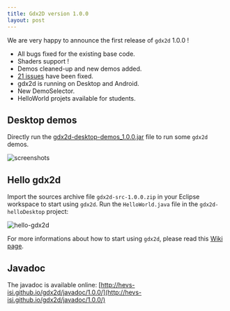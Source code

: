 ```yaml
---
title: Gdx2D version 1.0.0
layout: post
---
```

We are very happy to announce the first release of `gdx2d` 1.0.0 !

* All bugs fixed for the existing base code.
* Shaders support !
* Demos cleaned-up and new demos added.
* [21 issues](https://github.com/pmudry/gdx2d/issues?milestone=1&page=1&state=closed) have been fixed.
* gdx2d is running on Desktop and Android.
* New DemoSelector.
* HelloWorld projets available for students.

## Desktop demos

Directly run the [gdx2d-desktop-demos_1.0.0.jar](https://github.com/pmudry/gdx2d/releases/download/v1.0.0/gdx2d-desktop-demos_1.0.0.jar) file to run some `gdx2d` demos.

![screenshots](https://cloud.githubusercontent.com/assets/229670/2693148/b78b384a-c3af-11e3-87fc-ef97bdfe64da.png)

## Hello gdx2d

Import the sources archive file `gdx2d-src-1.0.0.zip` in your Eclipse workspace to start using `gdx2d`.
Run the `HelloWorld.java` file in the `gdx2d-helloDesktop` project:

![hello-gdx2d](https://cloud.githubusercontent.com/assets/229670/2693295/542cc9be-c3b2-11e3-9346-ddffa310096d.png)

For more informations about how to start using `gdx2d`, please read this [Wiki page](https://github.com/pmudry/gdx2d/wiki/Start-using-gdx2d).

## Javadoc
The javadoc is available online: [http://hevs-isi.github.io/gdx2d/javadoc/1.0.0/](http://hevs-isi.github.io/gdx2d/javadoc/1.0.0/)